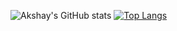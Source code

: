 ![Akshay's GitHub stats](https://github-readme-stats.vercel.app/api?username=akshay-jft&show_icons=true&count_private=true&theme=tokyonight&hide=contribs,prs)
 [![Top Langs](https://github-readme-stats.vercel.app/api/top-langs/?username=akshay-jft&layout=compact&theme=tokyonight)](https://github.com/akshay-jft/github-readme-stats)
